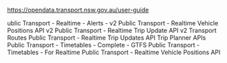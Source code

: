 https://opendata.transport.nsw.gov.au/user-guide

ublic Transport - Realtime - Alerts - v2
Public Transport - Realtime Vehicle Positions API v2
Public Transport - Realtime Trip Update API v2
Transport Routes
Public Transport - Realtime Trip Updates API
Trip Planner APIs
Public Transport - Timetables - Complete - GTFS
Public Transport - Timetables - For Realtime
Public Transport - Realtime Vehicle Positions API